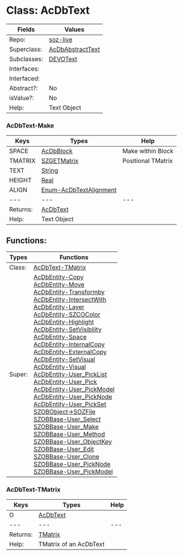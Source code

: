 
# Class:	AcDbText

| Fields | Values |
| --------- | --------- |
| Repo: | [soz-live](/repos/soz-live.html) |
| Superclass: | [AcDbAbstractText](AcDbAbstractText.html) |
| Subclasses: | [DEVOText](DEVOText.html) |
| Interfaces: |  |
| Interfaced: |  |
| Abstract?: | No |
| isValue?: | No |
| Help: | Text Object |

### AcDbText-Make

| Keys | Types | Help |
| --------- | --------- | --------- |
| SPACE | [AcDbBlock](AcDbBlock.html) | Make within Block |
| TMATRIX | [SZGETMatrix](SZGETMatrix.html) | Positional TMatrix |
| TEXT | [String](String.html) |  |
| HEIGHT | [Real](Real.html) |  |
| ALIGN | [Enum-AcDbTextAlignment](Enum-AcDbTextAlignment.html) |  |
| --- | --- | --- |
| Returns: | [AcDbText](AcDbText.html) |
| Help: | Text Object |


## Functions:

| Types | Functions |
| --------- | --------- |
| Class: | [AcDbText-TMatrix](#AcDbText-TMatrix) |
| Super: | [AcDbEntity-Copy](AcDbEntity.html) <br> [AcDbEntity-Move](AcDbEntity.html) <br> [AcDbEntity-Transformby](AcDbEntity.html) <br> [AcDbEntity-IntersectWith](AcDbEntity.html) <br> [AcDbEntity-Layer](AcDbEntity.html) <br> [AcDbEntity-SZCOColor](AcDbEntity.html) <br> [AcDbEntity-Highlight](AcDbEntity.html) <br> [AcDbEntity-SetVisibility](AcDbEntity.html) <br> [AcDbEntity-Space](AcDbEntity.html) <br> [AcDbEntity-InternalCopy](AcDbEntity.html) <br> [AcDbEntity-ExternalCopy](AcDbEntity.html) <br> [AcDbEntity-SetVisual](AcDbEntity.html) <br> [AcDbEntity-Visual](AcDbEntity.html) <br> [AcDbEntity-User_PickList](AcDbEntity.html) <br> [AcDbEntity-User_Pick](AcDbEntity.html) <br> [AcDbEntity-User_PickModel](AcDbEntity.html) <br> [AcDbEntity-User_PickNode](AcDbEntity.html) <br> [AcDbEntity-User_PickSet](AcDbEntity.html) <br> [SZOBObject->SOZFile](SZOBObject.html) <br> [SZOBBase-User_Select](SZOBBase.html) <br> [SZOBBase-User_Make](SZOBBase.html) <br> [SZOBBase-User_Method](SZOBBase.html) <br> [SZOBBase-User_ObjectKey](SZOBBase.html) <br> [SZOBBase-User_Edit](SZOBBase.html) <br> [SZOBBase-User_Clone](SZOBBase.html) <br> [SZOBBase-User_PickNode](SZOBBase.html) <br> [SZOBBase-User_PickModel](SZOBBase.html) |


### AcDbText-TMatrix

| Keys | Types | Help |
| --------- | --------- | --------- |
| O | [AcDbText](AcDbText.html) |  |
| --- | --- | --- |
| Returns: | [TMatrix](TMatrix.html) |
| Help: | TMatrix of an AcDbText |

